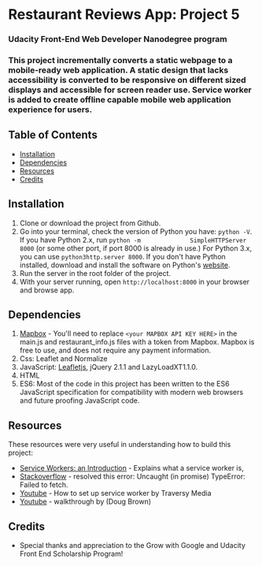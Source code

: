 # Restaurant Reviews App: Project 5

### Udacity Front-End Web Developer Nanodegree program

### This project incrementally converts a static webpage to a mobile-ready web application. A static design that lacks      accessibility is converted to be responsive on different sized displays and accessible for screen reader use. Service         worker is added to create offline capable mobile web application experience for users.


## Table of Contents

* [Installation](#installation)
* [Dependencies](#dependencies)
* [Resources](#resources)
* [Credits](#credits)


## Installation

1. Clone or download the project from Github.
2. Go into your terminal, check the version of Python you have: `python -V`. If you have Python 2.x, run `python -m              SimpleHTTPServer 8000` (or some other port, if port 8000 is already in use.) For Python 3.x, you can use                     `python3http.server 8000`. If you don't have Python installed, download and install the software on Python's
  [website](https://www.python.org/).  
4. Run the server in the root folder of the project.
3. With your server running, open `http://localhost:8000` in your browser and browse app.


## Dependencies

1. [Mapbox](https://www.mapbox.com/) - You'll need to replace `<your MAPBOX API KEY HERE>` in the main.js and                    restaurant_info.js files with a token from Mapbox. Mapbox is free to use, and does not require any payment information.  
2. Css: Leaflet and Normalize
3. JavaScript: [Leafletjs](https://leafletjs.com/), jQuery 2.1.1 and LazyLoadXT1.1.0.
4. HTML
5. ES6: Most of the code in this project has been written to the ES6 JavaScript specification for compatibility with modern           web browsers and future proofing JavaScript code.


## Resources

These resources were very useful in understanding how to build this project:
* [Service Workers: an Introduction](https://developers.google.com/web/fundamentals/primers/service-workers/) -         Explains what a service worker is,
* [Stackoverflow](https://stackoverflow.com/questions/47160929/progressive-web-app-uncaught-in-promise-typeerror-failed-to-fetch?rq=1) - resolved this error: Uncaught (in promise) TypeError: Failed to fetch.
* [Youtube](https://www.youtube.com/watch?v=ksXwaWHCW6k&feature=youtu.be) - How to set up service worker by Traversy Media
* [Youtube](https://www.youtube.com/watch?v=92dtrNU1GQc) - walkthrough by (Doug Brown)


## Credits

* Special thanks and appreciation to the Grow with Google and Udacity Front End Scholarship Program!
